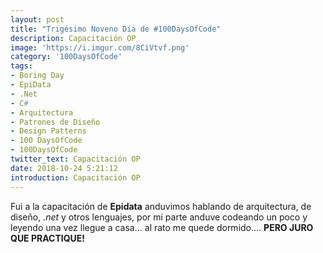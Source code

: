 ```yaml
---
layout: post
title: "Trigésimo Noveno Día de #100DaysOfCode"
description: Capacitación OP
image: 'https://i.imgur.com/8CiVtvf.png'
category: '100DaysOfCode'
tags: 
- Boring Day
- EpiData
- .Net
- C#
- Arquitectura
- Patrones de Diseño
- Design Patterns
- 100 DaysOfCode
- 100DaysOfCode
twitter_text: Capacitación OP
date: 2018-10-24 5:21:12
introduction: Capacitación OP
---
```


Fui a la capacitación de **Epidata** anduvimos hablando de arquitectura, de diseño, *.net* y otros lenguajes, por mi parte anduve codeando un poco y leyendo una vez llegue a casa... al rato me quede dormido.... **PERO JURO QUE PRACTIQUE!**